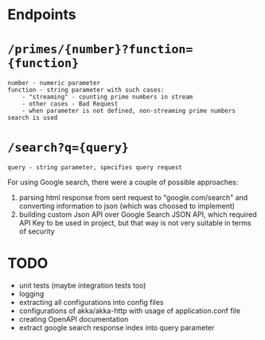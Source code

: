 # Endpoints

# `/primes/{number}?function={function}`

    number - numeric parameter
    function - string parameter with such cases:
        - "streaming" - counting prime numbers in stream
        - other cases - Bad Request
        - when parameter is not defined, non-streaming prime numbers search is used
    
# `/search?q={query}`

    query - string parameter, specifies query request
    
For using Google search, there were a couple of possible approaches:
1) parsing html response from sent request to "google.com/search" and converting information to json (which was choosed to implement)
2) building custom Json API over Google Search JSON API, which required API Key to be used in project, but that way is not very suitable in terms of security

# TODO
- unit tests (maybe integration tests too)
- logging
- extracting all configurations into config files
- configurations of akka/akka-http with usage of application.conf file
- creating OpenAPI documentation
- extract google search response index into query parameter
